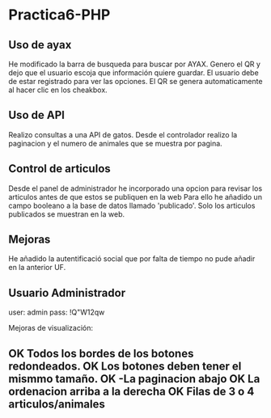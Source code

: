 # Practica6-PHP




## Uso de ayax
He modificado la barra de busqueda para buscar por AYAX. 
Genero el QR y dejo que el usuario escoja que información quiere guardar. El usuario debe de estar registrado para ver las opciones. El QR se genera automaticamente al hacer clic en los cheakbox.

## Uso de API

Realizo consultas a una API de gatos. Desde el controlador realizo la paginacion y el numero de animales que se muestra por pagina.

## Control de articulos
Desde el panel de administrador he incorporado una opcion para revisar los articulos antes de que estos se publiquen en la web
Para ello he añadido un campo booleano a la base de datos llamado 'publicado'.
Solo los articulos publicados se muestran en la web.

## Mejoras

He añadido la autentificació social que por falta de tiempo no pude añadir en la anterior UF.



## Usuario Administrador
user: admin
pass: !Q"W12qw



Mejoras de visualización:

OK Todos los bordes de los botones redondeados.
OK Los botones deben tener el mismmo tamaño.
OK -La paginacion abajo
OK La ordenacion arriba a la derecha
OK Filas de 3 o 4 articulos/animales
-